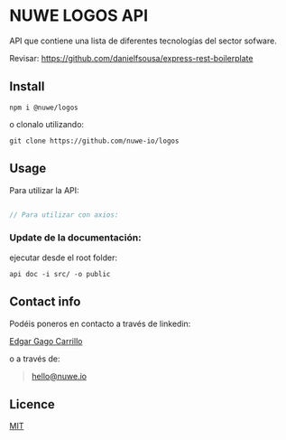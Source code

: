 # NUWE LOGOS API

API que contiene una lista de diferentes tecnologías del sector sofware.

Revisar: https://github.com/danielfsousa/express-rest-boilerplate

## Install

```shell
npm i @nuwe/logos
```

o clonalo utilizando: 

```shell
git clone https://github.com/nuwe-io/logos
```

## Usage

Para utilizar la API: 

```javascript

// Para utilizar con axios:

```

### Update de la documentación: 

ejecutar desde el root folder:

```shell
api doc -i src/ -o public
```

## Contact info 

Podéis poneros en contacto a través de linkedin:

[Edgar Gago Carrillo](https://www.linkedin.com/in/gagocarrilloedgar/)

o a través de:

> hello@nuwe.io

## Licence 

[MIT](https://opensource.org/licenses/MIT)